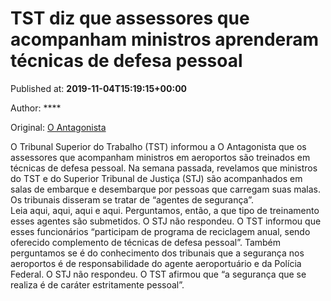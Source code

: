 
# TST diz que assessores que acompanham ministros aprenderam técnicas de defesa pessoal

Published at: **2019-11-04T15:19:15+00:00**

Author: ****

Original: [O Antagonista](https://www.oantagonista.com/brasil/tst-diz-que-assessores-que-acompanham-ministros-aprenderam-tecnicas-de-defesa-pessoal/)

O Tribunal Superior do Trabalho (TST) informou a O Antagonista que os assessores que acompanham ministros em aeroportos são treinados em técnicas de defesa pessoal.
Na semana passada, revelamos que ministros do TST e do Superior Tribunal de Justiça (STJ) são acompanhados em salas de embarque e desembarque por pessoas que carregam suas malas. Os tribunais disseram se tratar de “agentes de segurança”. Leia aqui, aqui, aqui e aqui.
Perguntamos, então, a que tipo de treinamento esses agentes são submetidos. O STJ não respondeu. O TST informou que esses funcionários “participam de programa de reciclagem anual, sendo oferecido complemento de técnicas de defesa pessoal”.
Também perguntamos se é do conhecimento dos tribunais que a segurança nos aeroportos é de responsabilidade do agente aeroportuário e da Polícia Federal. O STJ não respondeu. O TST afirmou que “a segurança que se realiza é de caráter estritamente pessoal”.
